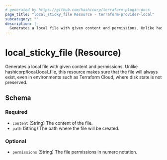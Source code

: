```yaml
---
# generated by https://github.com/hashicorp/terraform-plugin-docs
page_title: "local_sticky_file Resource - terraform-provider-local"
subcategory: ""
description: |-
  Generates a local file with given content and permissions. Unlike hashicorp/local.local_file, this resource makes sure that the file will always exist, even in environments such as Terraform Cloud, where disk state is not preserved.
---
```


# local_sticky_file (Resource)

Generates a local file with given content and permissions. Unlike hashicorp/local.local_file, this resource makes sure that the file will always exist, even in environments such as Terraform Cloud, where disk state is not preserved.



<!-- schema generated by tfplugindocs -->
## Schema

### Required

- `content` (String) The content of the file.
- `path` (String) The path where the file will be created.

### Optional

- `permissions` (String) The file permissions in numerc notation.


